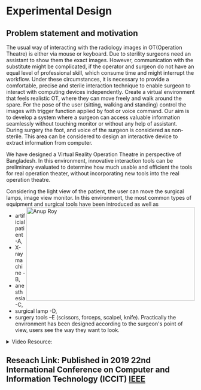 # Experimental Design
## Problem statement and motivation

The usual way of interacting with the radiology images in OT(Operation Theatre) is either via mouse or keyboard. Due to sterility surgeons need an assistant to show them the exact images. However, communication with the substitute might be complicated, if the operator and surgeon do not have an equal level of professional skill, which consume time and might interrupt the workflow. Under these circumstances, it is necessary to provide a comfortable, precise and sterile interaction technique to enable surgeon to interact with computing devices independently. Create a virtual environment that feels realistic OT, where they can move freely and walk around the spare. For the pose of the user (sitting, walking and standing) control the images with trigger function applied by foot or voice command. Our aim is to develop a system where a surgeon can access valuable information seamlessly without touching monitor or without any help of assistant. During surgery the foot, and voice of the surgeon is considered as non-sterile. This area can be considered to design an interactive device to extract information from computer. 

We have designed a Virtual Reality Operation Theatre in perspective of Bangladesh. In  this environment, innovative interaction tools can be preliminary evaluated to determine how much usable and efficient the tools for real operation theater, without incorporating new tools into the real operation theatre. 

Considering the light view of the patient, the user can move the surgical lamps, image view monitor. In this environment, the most common types of equipment and surgical tools have been introduced as well as
<img align="right" alt ="Anup Roy" width="450" height="250" src="https://raw.githubusercontent.com/anuproy/Voice-and-Food-based-interaction-for-Navigating-2D-Radio-logical-image-in-the-VR-in-Unity/master/Image/OT%20Environment.png">
* artificial patient -A,
* X-ray machine -B, 
* anesthesia -C,
* surgical lamp -D,
* surgery tools –E (scissors, forceps, scalpel, knife).
Practically the environment has been designed according to the surgeon's point of view, users see the way they want to look.



<details><summary>Video Resource:</summary>
<p>

| 1. Operation Theatre Room | 2. Voice Command | 3. Foot-Based |
| --- | --- | --- |
| [See on YouTube](https://youtu.be/J-Cj34Edk6U) [![OT Room Command](https://img.youtube.com/vi/J-Cj34Edk6U/1.jpg)](https://youtu.be/J-Cj34Edk6U) | [See on YouTube](https://youtu.be/iLQDs32sj8Q) [![Voice Command](https://img.youtube.com/vi/iLQDs32sj8Q/1.jpg)](https://youtu.be/iLQDs32sj8Q) | [See on YouTube](https://youtu.be/4YYAUGX2i8I) [![Footbased](https://img.youtube.com/vi/4YYAUGX2i8I/1.jpg)](https://youtu.be/4YYAUGX2i8I)

</p>
</details>

## **Reseach Link**: Published in 2019 22nd International Conference on Computer and Information Technology (ICCIT) [IEEE](https://ieeexplore.ieee.org/abstract/document/9038175)


